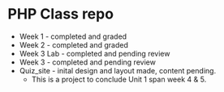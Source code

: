 # PHP Class repo
* Week 1 - completed and graded
* Week 2 - completed and graded
* Week 3 Lab - completed and pending review
* Week 3 - completed and pending review
* Quiz_site - inital design and layout made, content pending.
    * This is a project to conclude Unit 1 span week 4 & 5.